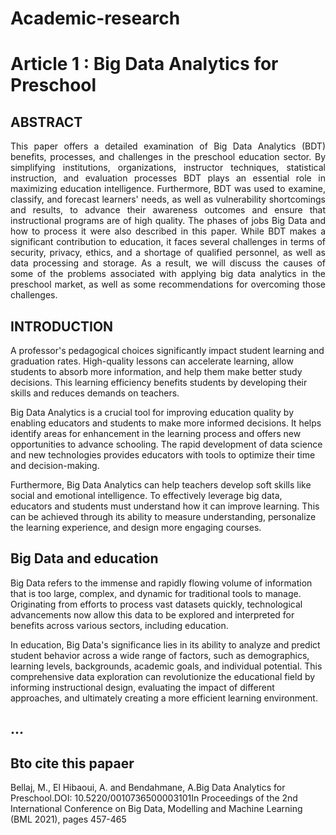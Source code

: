 # Academic-research

# Article 1 : Big Data Analytics for Preschool
## ABSTRACT
   <p align="justify"> This paper offers a detailed examination of Big Data Analytics (BDT) benefits, processes, and challenges in the preschool education sector. By simplifying institutions,  organizations, instructor techniques, statistical instruction,  and  evaluation  processes  BDT  plays  an  essential  role  in  maximizing  education  intelligence. Furthermore, BDT was used to examine,  classify,  and  forecast  learners'  needs,  as  well  as  vulnerability shortcomings and results, to advance their awareness outcomes and ensure that instructional programs are of high quality. The phases of jobs Big Data and how to process it were also described in this paper. While BDT makes a significant contribution to education, it faces several challenges in terms of security, privacy, ethics, and a shortage of qualified personnel, as well as data processing and storage. As a result, we will discuss the causes of some of the problems associated with applying big data analytics in the preschool market, as well as some recommendations for overcoming those challenges. </p>
   
## INTRODUCTION 
A professor's pedagogical choices significantly impact student learning and graduation rates. High-quality lessons can accelerate learning, allow students to absorb more information, and help them make better study decisions. This learning efficiency benefits students by developing their skills and reduces demands on teachers.

Big Data Analytics is a crucial tool for improving education quality by enabling educators and students to make more informed decisions. It helps identify areas for enhancement in the learning process and offers new opportunities to advance schooling. The rapid development of data science and new technologies provides educators with tools to optimize their time and decision-making.

Furthermore, Big Data Analytics can help teachers develop soft skills like social and emotional intelligence. To effectively leverage big data, educators and students must understand how it can improve learning. This can be achieved through its ability to measure understanding, personalize the learning experience, and design more engaging courses.

## Big Data and education
Big Data refers to the immense and rapidly flowing volume of information that is too large, complex, and dynamic for traditional tools to manage. Originating from efforts to process vast datasets quickly, technological advancements now allow this data to be explored and interpreted for benefits across various sectors, including education.

In education, Big Data's significance lies in its ability to analyze and predict student behavior across a wide range of factors, such as demographics, learning levels, backgrounds, academic goals, and individual potential. This comprehensive data exploration can revolutionize the educational field by informing instructional design, evaluating the impact of different approaches, and ultimately creating a more efficient learning environment.

## ...

## Bto cite this papaer
Bellaj, M., El Hibaoui, A. and Bendahmane, A.Big Data Analytics for Preschool.DOI: 10.5220/0010736500003101In Proceedings of the 2nd International Conference on Big Data, Modelling and Machine Learning (BML 2021), pages 457-465

